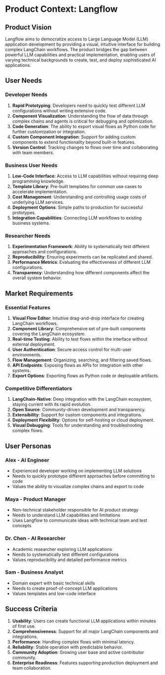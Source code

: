 # Product Context: Langflow

## Product Vision
Langflow aims to democratize access to Large Language Model (LLM) application development by providing a visual, intuitive interface for building complex LangChain workflows. The product bridges the gap between powerful LLM capabilities and practical implementation, enabling users of varying technical backgrounds to create, test, and deploy sophisticated AI applications.

## User Needs

### Developer Needs
1. **Rapid Prototyping**: Developers need to quickly test different LLM configurations without writing extensive code.
2. **Component Visualization**: Understanding the flow of data through complex chains and agents is critical for debugging and optimization.
3. **Code Generation**: The ability to export visual flows as Python code for further customization or integration.
4. **Custom Component Integration**: Support for adding custom components to extend functionality beyond built-in features.
5. **Version Control**: Tracking changes to flows over time and collaborating with team members.

### Business User Needs
1. **Low-Code Interface**: Access to LLM capabilities without requiring deep programming knowledge.
2. **Template Library**: Pre-built templates for common use cases to accelerate implementation.
3. **Cost Management**: Understanding and controlling usage costs of underlying LLM services.
4. **Deployment Options**: Simple paths to production for successful prototypes.
5. **Integration Capabilities**: Connecting LLM workflows to existing business systems.

### Researcher Needs
1. **Experimentation Framework**: Ability to systematically test different approaches and configurations.
2. **Reproducibility**: Ensuring experiments can be replicated and shared.
3. **Performance Metrics**: Evaluating the effectiveness of different LLM configurations.
4. **Transparency**: Understanding how different components affect the overall system behavior.

## Market Requirements

### Essential Features
1. **Visual Flow Editor**: Intuitive drag-and-drop interface for creating LangChain workflows.
2. **Component Library**: Comprehensive set of pre-built components covering the LangChain ecosystem.
3. **Real-time Testing**: Ability to test flows within the interface without external deployment.
4. **User Authentication**: Secure access control for multi-user environments.
5. **Flow Management**: Organizing, searching, and filtering saved flows.
6. **API Endpoints**: Exposing flows as APIs for integration with other systems.
7. **Export Options**: Exporting flows as Python code or deployable artifacts.

### Competitive Differentiators
1. **LangChain-Native**: Deep integration with the LangChain ecosystem, staying current with its rapid evolution.
2. **Open Source**: Community-driven development and transparency.
3. **Extensibility**: Support for custom components and integrations.
4. **Deployment Flexibility**: Options for self-hosting or cloud deployment.
5. **Visual Debugging**: Tools for understanding and troubleshooting complex flows.

## User Personas

### Alex - AI Engineer
- Experienced developer working on implementing LLM solutions
- Needs to quickly prototype different approaches before committing to code
- Values the ability to visualize complex chains and export to code

### Maya - Product Manager
- Non-technical stakeholder responsible for AI product strategy
- Needs to understand LLM capabilities and limitations
- Uses Langflow to communicate ideas with technical team and test concepts

### Dr. Chen - AI Researcher
- Academic researcher exploring LLM applications
- Needs to systematically test different configurations
- Values reproducibility and detailed performance metrics

### Sam - Business Analyst
- Domain expert with basic technical skills
- Needs to create proof-of-concept LLM applications
- Values templates and low-code interface

## Success Criteria
1. **Usability**: Users can create functional LLM applications within minutes of first use.
2. **Comprehensiveness**: Support for all major LangChain components and integrations.
3. **Performance**: Handling complex flows with minimal latency.
4. **Reliability**: Stable operation with predictable behavior.
5. **Community Adoption**: Growing user base and active contributor community.
6. **Enterprise Readiness**: Features supporting production deployment and team collaboration.
